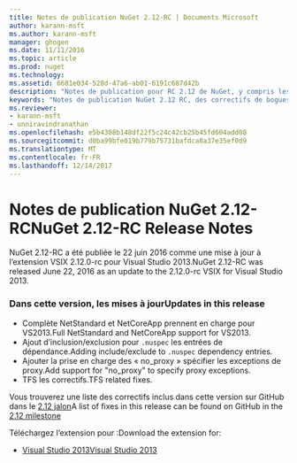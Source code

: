 ```yaml
---
title: Notes de publication NuGet 2.12-RC | Documents Microsoft
author: karann-msft
ms.author: karann-msft
manager: ghogen
ms.date: 11/11/2016
ms.topic: article
ms.prod: nuget
ms.technology: 
ms.assetid: 6681e034-528d-47a6-ab01-6191c687d42b
description: "Notes de publication pour RC 2.12 de NuGet, y compris les problèmes connus, les correctifs de bogues, les fonctionnalités ajoutées et dcr."
keywords: "Notes de publication NuGet 2.12 RC, des correctifs de bogues, problèmes connus, ajouté des fonctionnalités, DCR"
ms.reviewer:
- karann-msft
- unniravindranathan
ms.openlocfilehash: e5b4308b148df22f5c24c42cb25b45fd604add08
ms.sourcegitcommit: d0ba99bfe019b779b75731bafdca8a37e35ef0d9
ms.translationtype: MT
ms.contentlocale: fr-FR
ms.lasthandoff: 12/14/2017
---
```

# <a name="nuget-212-rc-release-notes"></a><span data-ttu-id="c8908-104">Notes de publication NuGet 2.12-RC</span><span class="sxs-lookup"><span data-stu-id="c8908-104">NuGet 2.12-RC Release Notes</span></span>

<span data-ttu-id="c8908-105">NuGet 2.12-RC a été publiée le 22 juin 2016 comme une mise à jour à l’extension VSIX 2.12.0-rc pour Visual Studio 2013.</span><span class="sxs-lookup"><span data-stu-id="c8908-105">NuGet 2.12-RC was released June 22, 2016 as an update to the 2.12.0-rc VSIX for Visual Studio 2013.</span></span>

### <a name="updates-in-this-release"></a><span data-ttu-id="c8908-106">Dans cette version, les mises à jour</span><span class="sxs-lookup"><span data-stu-id="c8908-106">Updates in this release</span></span>

* <span data-ttu-id="c8908-107">Complète NetStandard et NetCoreApp prennent en charge pour VS2013.</span><span class="sxs-lookup"><span data-stu-id="c8908-107">Full NetStandard  and NetCoreApp support for VS2013.</span></span>
* <span data-ttu-id="c8908-108">Ajout d’inclusion/exclusion pour `.nuspec` les entrées de dépendance.</span><span class="sxs-lookup"><span data-stu-id="c8908-108">Adding include/exclude to `.nuspec` dependency entries.</span></span>
* <span data-ttu-id="c8908-109">Ajouter la prise en charge des « no_proxy » spécifier les exceptions de proxy.</span><span class="sxs-lookup"><span data-stu-id="c8908-109">Add support for "no_proxy" to specify proxy exceptions.</span></span>
* <span data-ttu-id="c8908-110">TFS les correctifs.</span><span class="sxs-lookup"><span data-stu-id="c8908-110">TFS related fixes.</span></span>

<span data-ttu-id="c8908-111">Vous trouverez une liste des correctifs inclus dans cette version sur GitHub dans le [2.12 jalon](https://github.com/NuGet/Home/issues?q=milestone%3A2.12+is%3Aclosed)</span><span class="sxs-lookup"><span data-stu-id="c8908-111">A list of fixes in this release can be found on GitHub in the [2.12 milestone](https://github.com/NuGet/Home/issues?q=milestone%3A2.12+is%3Aclosed)</span></span>

<span data-ttu-id="c8908-112">Téléchargez l’extension pour :</span><span class="sxs-lookup"><span data-stu-id="c8908-112">Download the extension for:</span></span>

* [<span data-ttu-id="c8908-113">Visual Studio 2013</span><span class="sxs-lookup"><span data-stu-id="c8908-113">Visual Studio 2013</span></span>](https://dist.nuget.org/visualstudio-2013-vsix/v2.12.0-rc/NuGet.Tools.vsix)
